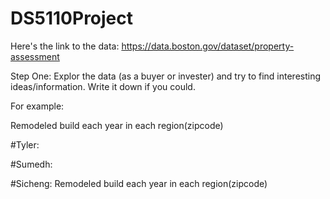# DS5110Project

Here's the link to the data: https://data.boston.gov/dataset/property-assessment

Step One: Explor the data (as a buyer or invester) and try to find interesting ideas/information. Write it down if you could.

For example: 

Remodeled build each year in each region(zipcode)



#Tyler:

#Sumedh:

#Sicheng:
Remodeled build each year in each region(zipcode)
